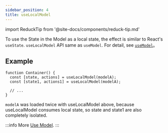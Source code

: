 ```yaml
---
sidebar_position: 4
title: useLocalModel
---
```


import ReduckTip from '@site-docs/components/reduck-tip.md'

<ReduckTip />

To use the State in the Model as a local state, the effect is similar to React's `useState`. `useLocalModel` API same as `useModel`. For detail, see [`useModel`](./use-model.md)。

## Example

```tsx
function Container() {
  const [state, actions] = useLocalModel(modelA);
  const [state1, actions1] = useLocalModel(modelA);

  // ...
}
```

`modelA` was loaded twice with useLocalModel above, because useLocalModel consumes local state, so state and state1 are also completely isolated.

:::info More
[Use Model](/docs/guides/topic-detail/model/use-model).
:::
